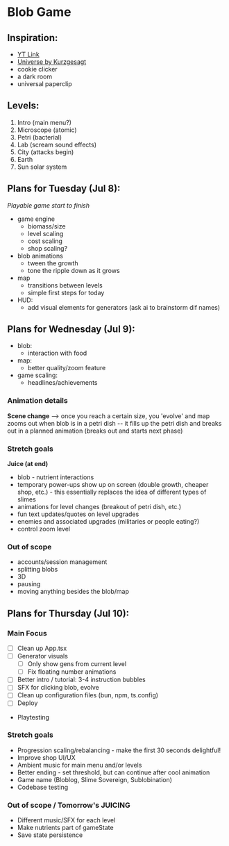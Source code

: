 # Blob Game

## Inspiration:

- [YT Link](https://youtu.be/8Are9dDbW24)
- [Universe by Kurzgesagt](https://apps.apple.com/us/app/universe-in-a-nutshell/id1526364758)
- cookie clicker
- a dark room
- universal paperclip

## Levels:

1. Intro (main menu?)
2. Microscope (atomic)
3. Petri (bacterial)
4. Lab (scream sound effects)
5. City (attacks begin)
6. Earth
7. Sun solar system

## Plans for Tuesday (Jul 8):

_Playable game start to finish_

- game engine
  - biomass/size
  - level scaling
  - cost scaling
  - shop scaling?
- blob animations
  - tween the growth
  - tone the ripple down as it grows
- map
  - transitions between levels
  - simple first steps for today
- HUD:
  - add visual elements for generators (ask ai to brainstorm dif names)

## Plans for Wednesday (Jul 9):

- blob:
  - interaction with food
- map:
  - better quality/zoom feature
- game scaling:
  - headlines/achievements

### Animation details

**Scene change** --> once you reach a certain size, you 'evolve' and map zooms out
when blob is in a petri dish -- it fills up the petri dish and breaks out in a planned animation (breaks out and starts next phase)

### Stretch goals

**Juice (at end)**
- blob - nutrient interactions
- temporary power-ups show up on screen (double growth, cheaper shop, etc.) - this essentially replaces the idea of different types of slimes
- animations for level changes (breakout of petri dish, etc.)
- fun text updates/quotes on level upgrades
- enemies and associated upgrades (militaries or people eating?)
- control zoom level

### Out of scope

- accounts/session management
- splitting blobs
- 3D
- pausing
- moving anything besides the blob/map



## Plans for Thursday (Jul 10):

### Main Focus

- [ ] Clean up App.tsx
- [ ] Generator visuals
  - [ ] Only show gens from current level
  - [ ] Fix floating number animations
- [ ] Better intro / tutorial: 3-4 instruction bubbles
- [ ] SFX for clicking blob, evolve
- [ ] Clean up configuration files (bun, npm, ts.config)
- [ ] Deploy

- Playtesting

### Stretch goals

- Progression scaling/rebalancing - make the first 30 seconds delightful!
- Improve shop UI/UX
- Ambient music for main menu and/or levels
- Better ending - set threshold, but can continue after cool animation
- Game name (Bloblog, Slime Sovereign, Sublobination)
- Codebase testing


### Out of scope / Tomorrow's JUICING

- Different music/SFX for each level
- Make nutrients part of gameState
- Save state persistence